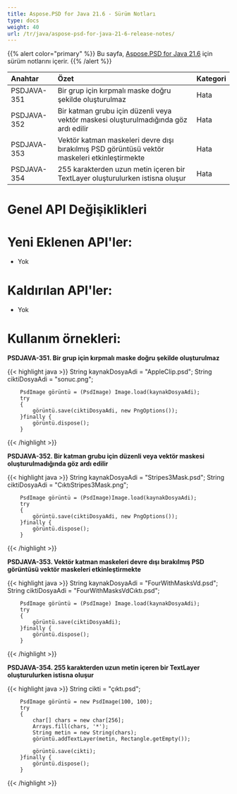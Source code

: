 ```yaml
---
title: Aspose.PSD for Java 21.6 - Sürüm Notları
type: docs
weight: 40
url: /tr/java/aspose-psd-for-java-21-6-release-notes/
---
```


{{% alert color="primary" %}} Bu sayfa, [Aspose.PSD for Java 21.6](https://downloads.aspose.com/psd/java/new-releases/aspose.psd-for-java-21.6/) için sürüm notlarını içerir. {{% /alert %}}

|**Anahtar**|**Özet**|**Kategori**|
| :- | :- | :- |
|PSDJAVA-351|Bir grup için kırpmalı maske doğru şekilde oluşturulmaz|Hata|
|PSDJAVA-352|Bir katman grubu için düzenli veya vektör maskesi oluşturulmadığında göz ardı edilir|Hata|
|PSDJAVA-353|Vektör katman maskeleri devre dışı bırakılmış PSD görüntüsü vektör maskeleri etkinleştirmekte|Hata|
|PSDJAVA-354|255 karakterden uzun metin içeren bir TextLayer oluşturulurken istisna oluşur|Hata|

# **Genel API Değişiklikleri**
# **Yeni Eklenen API'ler:**
- Yok

# **Kaldırılan API'ler:**
- Yok

# **Kullanım örnekleri:**

**PSDJAVA-351. Bir grup için kırpmalı maske doğru şekilde oluşturulmaz**

{{< highlight java >}}
        String kaynakDosyaAdi = "AppleClip.psd";
        String ciktiDosyaAdi = "sonuc.png";

        PsdImage görüntü = (PsdImage) Image.load(kaynakDosyaAdi);
        try
        {
            görüntü.save(ciktiDosyaAdi, new PngOptions());
        }finally {
            görüntü.dispose();
        }
{{< /highlight >}}

**PSDJAVA-352. Bir katman grubu için düzenli veya vektör maskesi oluşturulmadığında göz ardı edilir**

{{< highlight java >}}
        String kaynakDosyaAdi = "Stripes3Mask.psd";
        String ciktiDosyaAdi = "CıktıStripes3Mask.png";

        PsdImage görüntü = (PsdImage)Image.load(kaynakDosyaAdi);
        try
        {
            görüntü.save(ciktiDosyaAdi, new PngOptions());
        }finally {
            görüntü.dispose();
        }
{{< /highlight >}}

**PSDJAVA-353. Vektör katman maskeleri devre dışı bırakılmış PSD görüntüsü vektör maskeleri etkinleştirmekte**

{{< highlight java >}}
        String kaynakDosyaAdi = "FourWithMasksVd.psd";
        String ciktiDosyaAdi = "FourWithMasksVdCıktı.psd";

        PsdImage görüntü = (PsdImage) Image.load(kaynakDosyaAdi);
        try
        {
            görüntü.save(ciktiDosyaAdi);
        }finally {
            görüntü.dispose();
        }
{{< /highlight >}}

**PSDJAVA-354. 255 karakterden uzun metin içeren bir TextLayer oluşturulurken istisna oluşur**

{{< highlight java >}}
        String cikti = "çıktı.psd";

        PsdImage görüntü = new PsdImage(100, 100);
        try
        {
            char[] chars = new char[256];
            Arrays.fill(chars, '*');
            String metin = new String(chars);
            görüntü.addTextLayer(metin, Rectangle.getEmpty());

            görüntü.save(cikti);
        }finally {
            görüntü.dispose();
        }
{{< /highlight >}}
